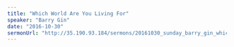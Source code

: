 ```yaml
---
title: "Which World Are You Living For"
speaker: "Barry Gin"
date: "2016-10-30"
sermonUrl: "http://35.190.93.184/sermons/20161030_sunday_barry_gin_which_world_are_you_living_for.mp3"
---
```

